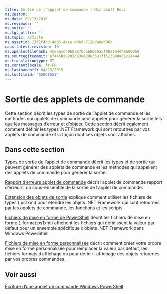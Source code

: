 ```yaml
---
title: Sortie de l’applet de commande | Microsoft Docs
ms.custom: ''
ms.date: 09/13/2016
ms.reviewer: ''
ms.suite: ''
ms.tgt_pltfrm: ''
ms.topic: article
ms.assetid: 1362f4cd-4e05-4ace-ade6-7128da8ad86c
caps.latest.revision: 10
ms.openlocfilehash: 4c6aacd49b0a87bca6806ba5f08a1b4d48a90959
ms.sourcegitcommit: e7445ba8203da304286c591ff513900ad1c244a4
ms.translationtype: MT
ms.contentlocale: fr-FR
ms.lasthandoff: 04/23/2019
ms.locfileid: "62068553"
---
```

# <a name="cmdlet-output"></a>Sortie des applets de commande

Cette section décrit les types de sortie de l’applet de commande et les méthodes qui applets de commande peut appeler pour générer la sortie tels que les messages d’erreur et d’objets. Cette section décrit également comment définir les types .NET Framework qui sont retournés par vos applets de commande et la façon dont ces objets sont affichés.

## <a name="in-this-section"></a>Dans cette section

[Types de sortie de l’applet de commande](./types-of-cmdlet-output.md) décrit les types et de sortie qui peuvent générer des applets de commande et les méthodes qui appellent des applets de commande pour générer la sortie.

[Rapport d’erreurs applet de commande](./cmdlet-error-reporting.md) décrit l’applet de commande rapport d’erreurs, un sous-ensemble de la sortie de l’applet de commande.

[Extension des objets de sortie](./extending-output-objects.md) explique comment utiliser les fichiers de types (.ps1xml) pour étendre les objets .NET Framework qui sont retournés par les applets de commande, les fonctions et les scripts.

[Fichiers de mise en forme de PowerShell](../format/powershell-formatting-files.md) décrit les fichiers de mise en forme (. format.ps1xml) affichent les fichiers qui définissent la valeur par défaut pour un ensemble spécifique d’objets .NET Framework dans Windows PowerShell.

[Fichiers de mise en forme personnalisée](./custom-formatting-files.md) décrit comment créer votre propre mise en forme personnalisée pour remplacer la valeur par défaut, les fichiers formats d’affichage ou pour définir l’affichage des objets retournés par vos propres commandes.

## <a name="see-also"></a>Voir aussi

[Écriture d’une applet de commande Windows PowerShell](./writing-a-windows-powershell-cmdlet.md)
